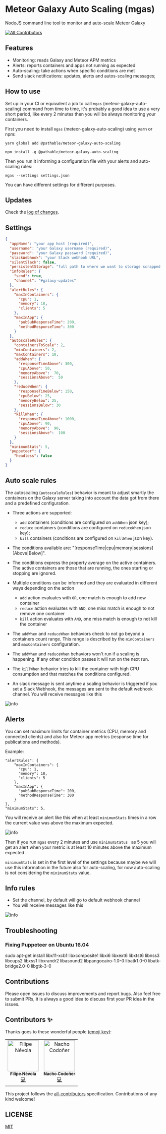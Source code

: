 # Meteor Galaxy Auto Scaling (mgas)
NodeJS command line tool to monitor and auto-scale Meteor Galaxy

[![All Contributors](https://img.shields.io/badge/all_contributors-2-orange.svg?style=flat-square
)](#contributors)

## Features
- Monitoring: reads Galaxy and Meteor APM metrics
- Alerts: reports containers and apps not running as expected
- Auto-scaling: take actions when specific conditions are met
- Send slack notifications: updates, alerts and autos-scaling messages;

## How to use
Set up in your CI or equivalent a job to call `mgas` (meteor-galaxy-auto-scaling) command from
 time to time, it's probably a good idea to use a very short period, like every 2 minutes then
  you will be always monitoring your containers.
  
First you need to install `mgas` (meteor-galaxy-auto-scaling) using yarn or npm: 
```
yarn global add @pathable/meteor-galaxy-auto-scaling
``` 
```
npm install -g @pathable/meteor-galaxy-auto-scaling
```

Then you run it informing a configuration file with your alerts and auto-scaling rules:
```
mgas --settings settings.json
```
You can have different settings for different purposes.


## Updates
Check the [log of changes](./CHANGELOG.md).

## Settings

```json
{
  "appName": "your app host (required)",
  "username": "your Galaxy username (required)",
  "password": "your Galaxy password (required)",
  "slackWebhook": "your Slack webhook URL",
  "silentSlack": false,
  "persistentStorage": "full path to where we want to storage scrapped info",
  "infoRules": {
    "send": true,   
    "channel": "#galaxy-updates" 
  },
  "alertRules": {
    "maxInContainers": {
      "cpu": 1,
      "memory": 10,
      "clients": 5
    },
    "maxInApp": {
      "pubSubResponseTime": 200,
      "methodResponseTime": 300
    }
  },
  "autoscaleRules": {
    "containersToScale": 2,
    "minContainers": 2,
    "maxContainers": 10,
    "addWhen": {
      "responseTimeAbove": 300,
      "cpuAbove": 50,
      "memoryAbove":  70,
      "sessionsAbove":  50
    },
    "reduceWhen": {
      "responseTimeBelow": 150,
      "cpuBelow": 25,
      "memoryBelow": 25,
      "sessionsBelow": 30
    },
    "killWhen": {
      "responseTimeAbove": 1000,
      "cpuAbove": 90,
      "memoryAbove":  90,
      "sessionsAbove":  100
    }
  },
  "minimumStats": 5,
  "puppeteer": {
    "headless": false
  }
}

```

## Auto scale rules

The autoscaling (`autoscaleRules`) behavior is meant to adjust smartly the containers on the
 Galaxy server taking
 into account the data got from there and a predefined configuration.

- Three actions are supported:
  - `add` containers (conditions are configured on `addWhen` json key);
  - `reduce` containers (conditions are configured on `reduceWhen` json key);
  - `kill` containers (conditions are configured on `killWhen` json key).

- The conditions available are: "[responseTime|cpu|memory|sessions][Above|Below]".

- The conditions express the property average on the active containers. The active containers are
 those that are running, the ones starting or stopping are ignored.

- Multiple conditions can be informed and they are evaluated in different ways depending on the
 action
  - `add` action evaluates with `OR`, one match is enough to add new container
  - `reduce` action evaluates with `AND`, one miss match is enough to not remove one container
  - `kill` action evaluates with `AND`, one miss match is enough to not kill the container

- The `addWhen` and `reduceWhen` behaviors check to not go beyond a containers count range. This range is described by the `minContainers` and `maxContainers` configuration.

- The `addWhen` and `reduceWhen` behaviors won't run if a scaling is happening. If any other condition passes it will run on the next run.

- The `killWhen` behavior tries to kill the container with high CPU consumption and that matches the conditions configured.

- An slack message is sent anytime a scaling behavior is triggered if you set a Slack Webhook, the
 messages are sent to the default webhook channel. You will receive messages like this
 
![info](./docs/auto-scaling.png)

## Alerts
You can set maximum limits for container metrics (CPU, memory and connected clients) and also for
 Meteor app metrics (response time for publications and methods).

Example:
```
"alertRules": {
    "maxInContainers": {
      "cpu": 1,
      "memory": 10,
      "clients": 5
    },
    "maxInApp": {
      "pubSubResponseTime": 200,
      "methodResponseTime": 300
    }
},
"minimumStats": 5,
```
You will receive an alert like this when at least `minimumStats` times in a row the current value
 was above the maximum expected.

![info](./docs/alert.png)

  Then if you run `mgas` every 2 minutes and use `minimumStatus
  ` as 5 you will get an alert when your metric is at least 10 minutes above the maximum expected
  . 
 
 `minimumStats` is set in the first level of the settings because maybe we will use this
  information in
  the future also for auto-scaling, for now auto-scaling is not considering the `minimumStats`
   value.
 
## Info rules
- Set the channel, by default will go to default webhook channel
- You will receive messages like this

![info](./docs/info.png)

## Troubleshooting

### Fixing Puppeteer on Ubuntu 16.04
sudo apt-get install libx11-xcb1 libxcomposite1 libxi6 libxext6 libxtst6 libnss3 libcups2 libxss1 libxrandr2 libasound2 libpangocairo-1.0-0 libatk1.0-0 libatk-bridge2.0-0 libgtk-3-0

## Contributions
Please open issues to discuss improvements and report bugs. Also feel free to submit PRs, it is
 always a good idea to discuss first your PR idea in the issues.
 
## Contributors ✨

Thanks goes to these wonderful people ([emoji key](https://allcontributors.org/docs/en/emoji-key)):

<!-- ALL-CONTRIBUTORS-LIST:START - Do not remove or modify this section -->
<!-- prettier-ignore -->
<table>
  <tr>
    <td align="center"><a href="https://www.linkedin.com/in/filipenevola/"><img src="https://avatars0.githubusercontent.com/u/437372?v=4" width="100px;" alt="Filipe Névola"/><br /><sub><b>Filipe Névola</b></sub></a><br /><a href="https://github.com/pathable/meteor-galaxy-auto-scaling/commits?author=filipenevola" title="Code">💻</a></td>
    <td align="center"><a href="https://es.linkedin.com/in/nachocodonergil"><img src="https://avatars3.githubusercontent.com/u/2581993?v=4" width="100px;" alt="Nacho Codoñer"/><br /><sub><b>Nacho Codoñer</b></sub></a><br /><a href="https://github.com/pathable/meteor-galaxy-auto-scaling/commits?author=Gywem" title="Code">💻</a></td>
  </tr>
</table>

<!-- ALL-CONTRIBUTORS-LIST:END -->

This project follows the [all-contributors](https://github.com/all-contributors/all-contributors) specification. Contributions of any kind welcome!

## LICENSE 
[MIT](LICENSE)